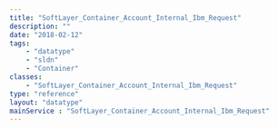 ```yaml
---
title: "SoftLayer_Container_Account_Internal_Ibm_Request"
description: ""
date: "2018-02-12"
tags:
    - "datatype"
    - "sldn"
    - "Container"
classes:
    - "SoftLayer_Container_Account_Internal_Ibm_Request"
type: "reference"
layout: "datatype"
mainService : "SoftLayer_Container_Account_Internal_Ibm_Request"
---
```

